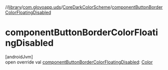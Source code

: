 //[library](../../../index.md)/[com.glovoapp.uds](../index.md)/[CoreDarkColorScheme](index.md)/[componentButtonBorderColorFloatingDisabled](component-button-border-color-floating-disabled.md)

# componentButtonBorderColorFloatingDisabled

[androidJvm]\
open override val [componentButtonBorderColorFloatingDisabled](component-button-border-color-floating-disabled.md): [Color](https://developer.android.com/reference/kotlin/androidx/compose/ui/graphics/Color.html)

